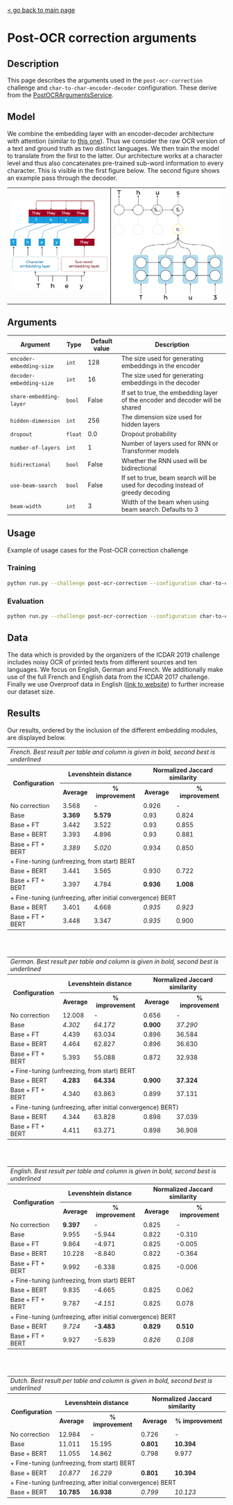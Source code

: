 [< go back to main page](../../README.md)

# Post-OCR correction arguments

## Description

This page describes the arguments used in the `post-ocr-correction` challenge and `char-to-char-encoder-decoder` configuration. These derive from the [PostOCRArgumentsService](../../services/arguments/postocr_arguments_service.py).

## Model

We combine the embedding layer with an encoder-decoder architecture with attention (similar to [this one](https://arxiv.org/abs/1409.0473)). Thus we consider the raw OCR version of a text and ground truth as two distinct languages. We then train the model to translate from the first to the latter. Our architecture works at a character level and thus also concatenates pre-trained sub-word information to every character. This is visible in the first figure below. The second figure shows an example pass through the decoder.

<table>
    <tr>
        <td style='border-right: 1px solid black;'>
            <img src="../images/subword-to-char.png"></td>
        <td style='border-left: 1px solid black;'>
            <img src="../images/decoder-attention-pass.png"></td>
    </tr>
</table>

## Arguments

| Argument     | Type          | Default value  | Description |
| ------------- | ------------- | -------------- |-------------|
| `encoder-embedding-size` | `int` | 128 | The size used for generating embeddings in the encoder |
| `decoder-embedding-size` | `int` | 16 | The size used for generating embeddings in the decoder |
| `share-embedding-layer` | `bool` | False | If set to true, the embedding layer of the encoder and decoder will be shared |
| `hidden-dimension` | `int` | 256 | The dimension size used for hidden layers |
| `dropout` | `float` | 0.0 | Dropout probability |
| `number-of-layers` | `int` | 1 | Number of layers used for RNN or Transformer models |
| `bidirectional` | `bool` | False | Whether the RNN used will be bidirectional |
| `use-beam-search` | `bool` | False | If set to true, beam search will be used for decoding instead of greedy decoding |
| `beam-width` | `int` | 3 | Width of the beam when using beam search. Defaults to 3 |


## Usage

Example of usage cases for the Post-OCR correction challenge

### Training

```bash
python run.py --challenge post-ocr-correction --configuration char-to-char-encoder-decoder --device cuda --eval-freq 50 --seed 13 --learning-rate 1e-3 --metric-types levenshtein-distance jaccard-similarity --language english --checkpoint-name english-post-ocr --batch-size 4 --pretrained-weights bert-base-cased --pretrained-model-size 768 --pretrained-max-length 512 --include-fasttext-model --fasttext-model en-ft.bin --fasttext-model-size 300 --learn-new-embeddings --share-embedding-layer --hidden-dimension 512 --encoder-embedding-size 64 --decoder-embedding-size 64 --dropout 0.5 --number-of-layers 2 --bidirectional --patience 10000
```

### Evaluation

```bash
python run.py --challenge post-ocr-correction --configuration char-to-char-encoder-decoder --device cuda --seed 13 --language english --batch-size 32 --checkpoint-name english-post-ocr --evaluate --evaluation-type jaccard-similarity levenshtein-edit-distance-improvement --pretrained-weights bert-base-cased --include-pretrained-model --fine-tune-pretrained --fine-tune-learning-rate 1e-4 --pretrained-model-size 768 --pretrained-max-length 512 --include-fasttext-model --fasttext-model en-ft.bin --fasttext-model-size 300 --learn-new-embeddings --share-embedding-layer --hidden-dimension 512 --encoder-embedding-size 64 --decoder-embedding-size 64 --dropout 0.5 --number-of-layers 2 --bidirectional
```

## Data

The data which is provided by the organizers of the ICDAR 2019 challenge includes noisy OCR of printed texts from different sources and ten languages. We focus on English, German and French. We additionally make use of the full French and English data from the ICDAR 2017 challenge. Finally we use Overproof data in English ([link to website](https://overproof.projectcomputing.com/)) to further increase our dataset size.

## Results

Our results, ordered by the inclusion of the different embedding modules, are displayed below.

<table>
    <tr>
        <td colspan="5">
            <i>French. Best result per table and column is given in bold, second best is underlined</i>
        </td>
    </tr>
    <tr>
        <th rowspan="2">Configuration</th>
        <th colspan="2">Levenshtein distance</th>
        <th colspan="2">Normalized Jaccard similarity</th>
    </tr>
    <tr>
        <th>Average</th>
        <th>% improvement</th>
        <th>Average</th>
        <th>% improvement</th>
    </tr>
    <tr>
        <td>No correction</td>
        <td>3.568</td>
        <td>-</td>
        <td>0.926</td>
        <td>-</td>
    </tr>
    <tr>
        <td>Base</td>
        <td><b>3.369</b></td>
        <td><b>5.579</b></td>
        <td>0.93</td>
        <td>0.824</td>
    </tr>
    <tr>
        <td>Base + FT</td>
        <td>3.442</td>
        <td>3.522</td>
        <td>0.93</td>
        <td>0.855</td>
    </tr>
    <tr>
        <td>Base + BERT</td>
        <td>3.393</td>
        <td>4.896</td>
        <td>0.93</td>
        <td>0.881</td>
    </tr>
    <tr>
        <td>Base + FT + BERT</td>
        <td><i>3.389</i></td>
        <td><i>5.020</i></td>
        <td>0.934</td>
        <td>0.850</td>
    </tr>
    <tr>
        <td colspan="5">+ Fine-tuning (unfreezing, from start) BERT</td>
    </tr>
    <tr>
        <td>Base + BERT</td>
        <td>3.441</td>
        <td>3.565</td>
        <td>0.930</td>
        <td>0.722</td>
    </tr>
    <tr>
        <td>Base + FT + BERT</td>
        <td>3.397</td>
        <td>4.784</td>
        <td><b>0.936</b></td>
        <td><b>1.008</b></td>
    </tr>
    <tr>
        <td colspan="5">
            + Fine-tuning (unfreezing, after initial convergence) BERT</td>
    </tr>
    <tr>
        <td>Base + BERT</td>
        <td>3.401</td>
        <td>4.668</td>
        <td><i>0.935</i></td>
        <td><i>0.923</i></td>
    </tr>
    <tr>
        <td>Base + FT + BERT</td>
        <td>3.448</td>
        <td>3.347</td>
        <td><i>0.935</i></td>
        <td>0.900</td>
    </tr>
</table>

<br/>
<br/>

<table>
    <tr>
        <td colspan="5">
            <i>German. Best result per table and column is given in bold, second best is underlined</i></td>
    </tr>
    <tr>
        <th rowspan="2">Configuration</th>
        <th colspan="2">Levenshtein distance</th>
        <th colspan="2">Normalized Jaccard similarity</th>
    </tr>
    <tr>
        <th>Average</th>
        <th>% improvement</th>
        <th>Average</th>
        <th>% improvement</th>
    </tr>
    <tr>
        <td>No correction</td>
        <td>12.008</td>
        <td>-</td>
        <td>0.656</td>
        <td>-</td>
    </tr>
    <tr>
        <td>Base</td>
        <td><i>4.302</i></td>
        <td><i>64.172</i></td>
        <td><b>0.900</b></td>
        <td><i>37.290</i></td>
    </tr>
    <tr>
        <td>Base + FT</td>
        <td>4.439</td>
        <td>63.034</td>
        <td>0.896</td>
        <td>36.584</td>
    </tr>
    <tr>
        <td>Base + BERT</td>
        <td>4.464</td>
        <td>62.827</td>
        <td>0.896</td>
        <td>36.630</td>
    </tr>
    <tr>
        <td>Base + FT + BERT</td>
        <td>5.393</td>
        <td>55.088</td>
        <td>0.872</td>
        <td>32.938</td>
    </tr>
    <tr>
        <td colspan="5">+ Fine-tuning (unfreezing, from start) BERT</td>
    </tr>
    <tr>
        <td>Base + BERT</td>
        <td><b>4.283</b></td>
        <td><b>64.334</b></td>
        <td><b>0.900</b></td>
        <td><b>37.324</b></td>
    </tr>
    <tr>
        <td>Base + FT + BERT</td>
        <td>4.340</td>
        <td>63.863</td>
        <td>0.899</td>
        <td>37.131</td>
    </tr>
    <tr>
        <td colspan="5">+ Fine-tuning (unfreezing, after initial convergence) BERT}</td>
    </tr>
    <tr>
        <td>Base + BERT</td>
        <td>4.344</td>
        <td>63.828</td>
        <td>0.898</td>
        <td>37.039</td>
    </tr>
    <tr>
        <td>Base + FT + BERT</td>
        <td>4.411</td>
        <td>63.271</td>
        <td>0.898</td>
        <td>36.908</td>
    </tr>
</table>

<br/>
<br/>

<table>
    <tr>
        <td colspan="5">
            <i>English. Best result per table and column is given in bold, second best is underlined</i></td>
    </tr>
    <tr>
        <th rowspan="2">Configuration</th>
        <th colspan="2">Levenshtein distance</th>
        <th colspan="2">Normalized Jaccard similarity</th>
    </tr>
    <tr>
        <th>Average</th>
        <th>% improvement</th>
        <th>Average</th>
        <th>% improvement</th>
    </tr>
    <tr>
        <td>No correction</td>
        <td><b>9.397</b></td>
        <td>-</td>
        <td>0.825</td>
        <td>-</td>
    </tr>
    <tr>
        <td>Base</td>
        <td>9.955</td>
        <td>-5.944</td>
        <td>0.822</td>
        <td>-0.310</td>
    </tr>
    <tr>
        <td>Base + FT</td>
        <td>9.864</td>
        <td>-4.971</td>
        <td>0.825</td>
        <td>-0.005</td>
    </tr>
    <tr>
        <td>Base + BERT</td>
        <td>10.228</td>
        <td>-8.840</td>
        <td>0.822</td>
        <td>-0.364</td>
    </tr>
    <tr>
        <td>Base + FT + BERT</td>
        <td>9.992</td>
        <td>-6.338</td>
        <td>0.825</td>
        <td>-0.006</td>
    </tr>
    <tr>
        <td colspan="5">+ Fine-tuning (unfreezing, from start) BERT</td>
    </tr>
    <tr>
        <td>Base + BERT</td>
        <td>9.835</td>
        <td>-4.665</td>
        <td>0.825</td>
        <td>0.062</td>
    </tr>
    <tr>
        <td>Base + FT + BERT</td>
        <td>9.787</td>
        <td><i>-4.151</i></td>
        <td>0.825</td>
        <td>0.078</td>
    </tr>
    <tr>
        <td colspan="5">+ Fine-tuning (unfreezing, after initial convergence) BERT</td>
    </tr>
    <tr>
        <td>Base + BERT</td>
        <td><i>9.724</i></td>
        <td><b>-3.483</b></td>
        <td><b>0.829</b></td>
        <td><b>0.510</b></td>
    </tr>
    <tr>
        <td>Base + FT + BERT</td>
        <td>9.927</td>
        <td>-5.639</td>
        <td><i>0.826</i></td>
        <td><i>0.108</i></td>
    </tr>
</table>

<br/>
<br/>

<table>
    <tr>
        <td colspan="5">
            <i>Dutch. Best result per table and column is given in bold, second best is underlined</i></td>
    </tr>
    <tr>
        <th rowspan="2">Configuration</th>
        <th colspan="2">Levenshtein distance</th>
        <th colspan="2">Normalized Jaccard similarity</th>
    </tr>
    <tr>
        <th>Average</th>
        <th>% improvement</th>
        <th>Average</th>
        <th>% improvement</th>
    </tr>
    <tr>
        <td>No correction</td>
        <td>12.984</td>
        <td>-</td>
        <td>0.726</td>
        <td>-</td>
    </tr>
    <tr>
        <td>Base</td>
        <td>11.011</td>
        <td>15.195</td>
        <td><b>0.801</b></td>
        <td><b>10.394</b></td>
    </tr>
    <tr>
        <td>Base + BERT</td>
        <td>11.055</td>
        <td>14.862</td>
        <td>0.798</td>
        <td>9.977</td>
    </tr>
    <tr>
        <td colspan="5">+ Fine-tuning (unfreezing, from start) BERT</td>
    </tr>
    <tr>
        <td>Base + BERT</td>
        <td><i>10.877</i></td>
        <td><i>16.229</i></td>
        <td><b>0.801</b></td>
        <td><b>10.394</b></td>
    </tr>
    <tr>
        <td colspan="5">+ Fine-tuning (unfreezing, after initial convergence) BERT</td>
    </tr>
    <tr>
        <td>Base + BERT</td>
        <td><b>10.785</b></td>
        <td><b>16.938</b></td>
        <td><i>0.799</i></td>
        <td><i>10.123</i></td>
    </tr>
</table>